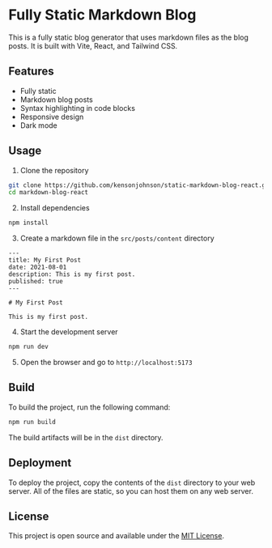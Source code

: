 # Fully Static Markdown Blog

This is a fully static blog generator that uses markdown files as the blog posts.
It is built with Vite, React, and Tailwind CSS.

## Features

- Fully static
- Markdown blog posts
- Syntax highlighting in code blocks
- Responsive design
- Dark mode

## Usage

1. Clone the repository

```bash
git clone https://github.com/kensonjohnson/static-markdown-blog-react.git
cd markdown-blog-react
```

2. Install dependencies

```bash
npm install
```

3. Create a markdown file in the `src/posts/content` directory

```plaintext
---
title: My First Post
date: 2021-08-01
description: This is my first post.
published: true
---

# My First Post

This is my first post.
```

4. Start the development server

```bash
npm run dev
```

5. Open the browser and go to `http://localhost:5173`

## Build

To build the project, run the following command:

```bash
npm run build
```

The build artifacts will be in the `dist` directory.

## Deployment

To deploy the project, copy the contents of the `dist` directory to your web server.
All of the files are static, so you can host them on any web server.

## License

This project is open source and available under the [MIT License](LICENSE).
